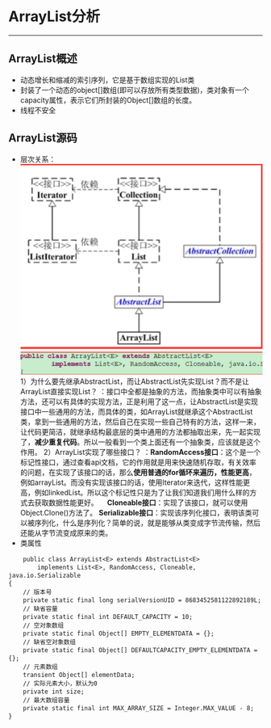 ﻿# ArrayList分析


----------
## ArrayList概述 ##

 - 动态增长和缩减的索引序列，它是基于数组实现的List类
 - 封装了一个动态的object[]数组(即可以存放所有类型数据)，类对象有一个capacity属性，表示它们所封装的Object[]数组的长度。
 - 线程不安全
## ArrayList源码 ##
 - 层次关系：
    ![commit](/images/Arraylist_01.gif)
    ![](/images/Arraylist_02.gif)
    1）为什么要先继承AbstractList，而让AbstractList先实现List<E>？而不是让ArrayList直接实现List<E>？
    ：接口中全都是抽象的方法，而抽象类中可以有抽象方法，还可以有具体的实现方法，正是利用了这一点，让AbstractList是实现接口中一些通用的方法，而具体的类，如ArrayList就继承这个AbstractList类，拿到一些通用的方法，然后自己在实现一些自己特有的方法，这样一来，让代码更简洁，就继承结构最底层的类中通用的方法都抽取出来，先一起实现了，**减少重复代码**。所以一般看到一个类上面还有一个抽象类，应该就是这个作用。
    2）ArrayList实现了哪些接口？
    ：**RandomAccess接口**：这个是一个标记性接口，通过查看api文档，它的作用就是用来快速随机存取，有关效率的问题，在实现了该接口的话，那么**使用普通的for循环来遍历，性能更高**，例如arrayList。而没有实现该接口的话，使用Iterator来迭代，这样性能更高，例如linkedList。所以这个标记性只是为了让我们知道我们用什么样的方式去获取数据性能更好。
    　**Cloneable接口**：实现了该接口，就可以使用Object.Clone()方法了。
      **Serializable接口**：实现该序列化接口，表明该类可以被序列化，什么是序列化？简单的说，就是能够从类变成字节流传输，然后还能从字节流变成原来的类。
 - 类属性
```
    public class ArrayList<E> extends AbstractList<E>
        implements List<E>, RandomAccess, Cloneable, java.io.Serializable
{
    // 版本号
    private static final long serialVersionUID = 8683452581122892189L;
    // 缺省容量
    private static final int DEFAULT_CAPACITY = 10;
    // 空对象数组
    private static final Object[] EMPTY_ELEMENTDATA = {};
    // 缺省空对象数组
    private static final Object[] DEFAULTCAPACITY_EMPTY_ELEMENTDATA = {};
    // 元素数组
    transient Object[] elementData;
    // 实际元素大小，默认为0
    private int size;
    // 最大数组容量
    private static final int MAX_ARRAY_SIZE = Integer.MAX_VALUE - 8;
}
```




